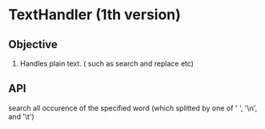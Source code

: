 # TextHandler (1th version)
## Objective
1. Handles plain text.
( such as search and replace etc)
## API

search all occurence of the specified word (which splitted by one of ' ', '\n', and '\t')

